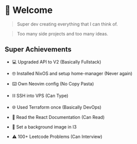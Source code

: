 # 🦸 Welcome

> Super dev creating everything that I can think of.

> Too many side projects and too many ideas.


## Super Achievements
- 💻 Upgraded API to V2 (Basically Fullstack)
  
- 🤓 Installed NixOS and setup home-manager (Never again)
  
- ⌨️ Own Neovim config (No Copy Pasta)
  
- ⛓️ SSH into VPS (Can Type)

- 🌐 Used Terraform once (Basically DevOps)
  
- 📖 Read the React Documentation (Can Read)
  
- 🍚 Set a background image in I3

- ⚠️ 100+ Leetcode Problems (Can Interview)
